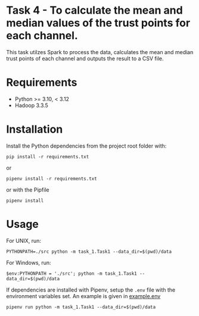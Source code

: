 # Task 4 - To calculate the mean and median values of the trust points for each channel.
This task utilzes Spark to process the data, calculates the mean and median trust points of each channel and outputs the result to a CSV file.

# Requirements
- Python >= 3.10, < 3.12
- Hadoop 3.3.5

# Installation
Install the Python dependencies from the project root folder with:
```shell
pip install -r requirements.txt
```
or
```shell
pipenv install -r requirements.txt
```
or with the Pipfile
```shell
pipenv install
```

# Usage
For UNIX, run:
```shell
PYTHONPATH=./src python -m task_1.Task1 --data_dir=$(pwd)/data
```
For Windows, run:
```shell
$env:PYTHONPATH = './src'; python -m task_1.Task1 --data_dir=$(pwd)/data
```
If dependencies are installed with Pipenv, setup the `.env` file with the environment variables set. An example is given in [example.env](/example.env)
```shell
pipenv run python -m task_1.Task1 --data_dir=$(pwd)/data
```